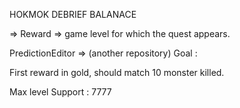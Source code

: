 HOKMOK DEBRIEF BALANACE


=> Reward => game level for which the quest appears.


PredictionEditor => (another repository)
Goal : 

First reward in gold, should match 10 monster killed.


Max level Support : 7777